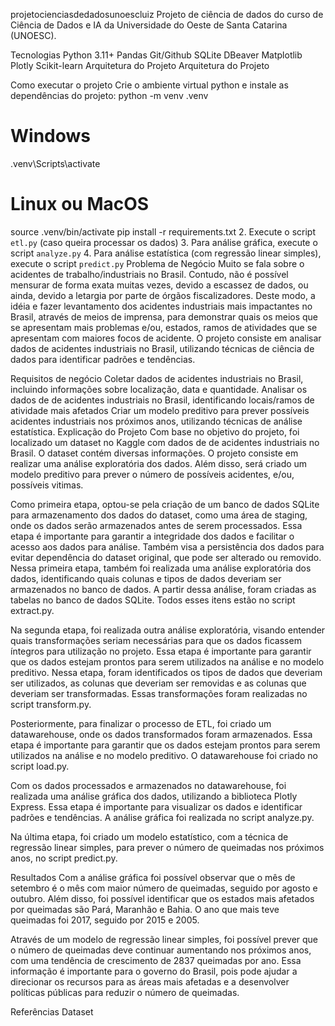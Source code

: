 projetocienciasdedadosunoescluiz
Projeto de ciência de dados do curso de Ciência de Dados e IA da Universidade do Oeste de Santa Catarina (UNOESC).

Tecnologias
Python 3.11+
Pandas
Git/Github
SQLite
DBeaver
Matplotlib
Plotly
Scikit-learn
Arquitetura do Projeto
Arquitetura do Projeto

Como executar o projeto
Crie o ambiente virtual python e instale as dependências do projeto:
python -m venv .venv
# Windows
.venv\Scripts\activate
# Linux ou MacOS
source .venv/bin/activate
pip install -r requirements.txt
2. Execute o script `etl.py` (caso queira processar os dados)
3. Para análise gráfica, execute o script `analyze.py`
4. Para análise estatística (com regressão linear simples), execute o script `predict.py`
Problema de Negócio
Muito se fala sobre o acidentes de trabalho/industriais no Brasil. Contudo, não é possível mensurar de forma exata muitas vezes, devido a escassez de dados, ou ainda, devido a letargia por parte de órgãos fiscalizadores. Deste modo, a idéia e fazer levantamento dos acidentes industriais mais impactantes no Brasil, através de meios de imprensa, para demonstrar quais os meios que se apresentam mais problemas e/ou, estados, ramos de atividades que se apresentam com maiores focos de acidente. O projeto consiste em analisar dados de acidentes industriais no Brasil, utilizando técnicas de ciência de dados para identificar padrões e tendências.

Requisitos de negócio
Coletar dados de acidentes industriais no Brasil, incluindo informações sobre localização, data e quantidade.
Analisar os dados de de acidentes industriais no Brasil, identificando locais/ramos de atividade mais afetados
Criar um modelo preditivo para prever possíveis acidentes industriais nos próximos anos, utilizando técnicas de análise estatística.
Explicação do Projeto
Com base no objetivo do projeto, foi localizado um dataset no Kaggle com dados de de acidentes industriais no Brasil. O dataset contém diversas informações. O projeto consiste em realizar uma análise exploratória dos dados. Além disso, será criado um modelo preditivo para prever o número de possíveis acidentes, e/ou, possíveis vitimas.

Como primeira etapa, optou-se pela criação de um banco de dados SQLite para armazenamento dos dados do dataset, como uma área de staging, onde os dados serão armazenados antes de serem processados. Essa etapa é importante para garantir a integridade dos dados e facilitar o acesso aos dados para análise. Também visa a persistência dos dados para evitar dependência do dataset original, que pode ser alterado ou removido. Nessa primeira etapa, também foi realizada uma análise exploratória dos dados, identificando quais colunas e tipos de dados deveriam ser armazenados no banco de dados. A partir dessa análise, foram criadas as tabelas no banco de dados SQLite. Todos esses itens estão no script extract.py.

Na segunda etapa, foi realizada outra análise exploratória, visando entender quais transformações seriam necessárias para que os dados ficassem íntegros para utilização no projeto. Essa etapa é importante para garantir que os dados estejam prontos para serem utilizados na análise e no modelo preditivo. Nessa etapa, foram identificados os tipos de dados que deveriam ser utilizados, as colunas que deveriam ser removidas e as colunas que deveriam ser transformadas. Essas transformações foram realizadas no script transform.py.

Posteriormente, para finalizar o processo de ETL, foi criado um datawarehouse, onde os dados transformados foram armazenados. Essa etapa é importante para garantir que os dados estejam prontos para serem utilizados na análise e no modelo preditivo. O datawarehouse foi criado no script load.py.

Com os dados processados e armazenados no datawarehouse, foi realizada uma análise gráfica dos dados, utilizando a biblioteca Plotly Express. Essa etapa é importante para visualizar os dados e identificar padrões e tendências. A análise gráfica foi realizada no script analyze.py.

Na última etapa, foi criado um modelo estatístico, com a técnica de regressão linear simples, para prever o número de queimadas nos próximos anos, no script predict.py.

Resultados
Com a análise gráfica foi possível observar que o mês de setembro é o mês com maior número de queimadas, seguido por agosto e outubro. Além disso, foi possível identificar que os estados mais afetados por queimadas são Pará, Maranhão e Bahia. O ano que mais teve queimadas foi 2017, seguido por 2015 e 2005.

Através de um modelo de regressão linear simples, foi possível prever que o número de queimadas deve continuar aumentando nos próximos anos, com uma tendência de crescimento de 2837 queimadas por ano. Essa informação é importante para o governo do Brasil, pois pode ajudar a direcionar os recursos para as áreas mais afetadas e a desenvolver políticas públicas para reduzir o número de queimadas.

Referências
Dataset
